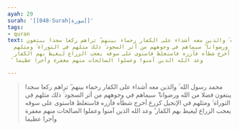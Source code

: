 ```yaml
---
ayah: 29
surah: '[[048-Surah|سورة]]'
tags:
- quran
text: محمد رسول الله ۚ والذين معه أشداء على الكفار رحماء بينهم ۖ تراهم ركعا سجدا يبتغون
  فضلا من الله ورضوانا ۖ سيماهم في وجوههم من أثر السجود ۚ ذلك مثلهم في التوراة ۚ ومثلهم
  في الإنجيل كزرع أخرج شطأه فآزره فاستغلظ فاستوى على سوقه يعجب الزراع ليغيظ بهم الكفار
  ۗ وعد الله الذين آمنوا وعملوا الصالحات منهم مغفرة وأجرا عظيما

---
```

> محمد رسول الله ۚ والذين معه أشداء على الكفار رحماء بينهم ۖ تراهم ركعا سجدا يبتغون فضلا من الله ورضوانا ۖ سيماهم في وجوههم من أثر السجود ۚ ذلك مثلهم في التوراة ۚ ومثلهم في الإنجيل كزرع أخرج شطأه فآزره فاستغلظ فاستوى على سوقه يعجب الزراع ليغيظ بهم الكفار ۗ وعد الله الذين آمنوا وعملوا الصالحات منهم مغفرة وأجرا عظيما
